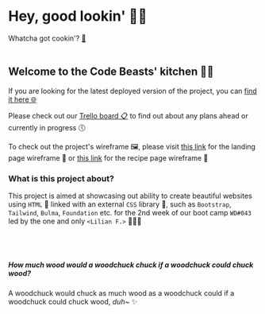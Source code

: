 # Hey, good lookin' 👋🏼
Whatcha got cookin'? [🍳](https://www.youtube.com/watch?v=tunFYrXANHs "YouTube link for the reference song")
<br>
<br>
## Welcome to the Code Beasts' kitchen 🍲🐉
If you are looking for the latest deployed version of the project, you can [find it here 🌐](https://mochibunn.github.io/WD43CookBook "Latest deployed version of the project")

Please check out our [Trello board 📋](https://trello.com/b/9xB9pfNt/wd043-cookbook-group-1 "Group's Trello board") to find out about any plans ahead or currently in progress 🕔

To check out the project's wireframe 🖼️, please visit [this link](https://www.canva.com/design/DAFtNm5pVms/0u1MmWH0mTZvNzk3VpFtRA/view?utm_content=DAFtNm5pVms&bunny=true "Landing page wireframe") for the landing page wireframe 🛬 or [this link](https://www.canva.com/design/DAFtNxxFp0Q/Ah9_VVyZ5BSGYyBkX_0x_w/view?utm_content=DAFtNxxFp0Q&bunny=true "Recipe page wireframe") for the recipe page wireframe 📑
<br>
### What is this project about?
This project is aimed at showcasing out ability to create beautiful websites using `HTML` 📄 linked with an external `CSS` library 🧩, such as `Bootstrap`, `Tailwind`, `Bulma`, `Foundation` etc. for the 2nd week of our boot camp `WD#043` led by the one and only `<Lilian F.>` 👩🏻‍🏫
<br>
<br>
<br>
<br>
##### How much wood would a woodchuck chuck if a woodchuck could chuck wood? 
A woodchuck would chuck as much wood as a woodchuck could if a woodchuck could chuck wood, *duh~* ✨